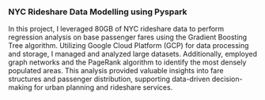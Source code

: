 ### NYC Rideshare Data Modelling using Pyspark

In this project, I leveraged 80GB of NYC rideshare data to perform regression analysis on base passenger fares using the Gradient Boosting Tree algorithm. Utilizing Google Cloud Platform (GCP) for data processing and storage, I managed and analyzed large datasets. Additionally, employed graph networks and the  PageRank algorithm to identify the most densely populated areas. This analysis provided valuable insights into fare structures and passenger distribution, supporting data-driven decision-making for urban planning and rideshare services.

